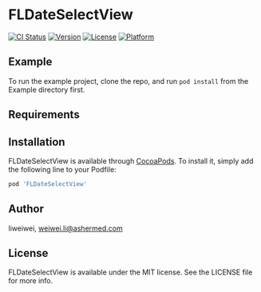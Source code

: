 # FLDateSelectView

[![CI Status](https://img.shields.io/travis/liweiwei/FLDateSelectView.svg?style=flat)](https://travis-ci.org/liweiwei/FLDateSelectView)
[![Version](https://img.shields.io/cocoapods/v/FLDateSelectView.svg?style=flat)](https://cocoapods.org/pods/FLDateSelectView)
[![License](https://img.shields.io/cocoapods/l/FLDateSelectView.svg?style=flat)](https://cocoapods.org/pods/FLDateSelectView)
[![Platform](https://img.shields.io/cocoapods/p/FLDateSelectView.svg?style=flat)](https://cocoapods.org/pods/FLDateSelectView)

## Example

To run the example project, clone the repo, and run `pod install` from the Example directory first.

## Requirements

## Installation

FLDateSelectView is available through [CocoaPods](https://cocoapods.org). To install
it, simply add the following line to your Podfile:

```ruby
pod 'FLDateSelectView'
```

## Author

liweiwei, weiwei.li@ashermed.com

## License

FLDateSelectView is available under the MIT license. See the LICENSE file for more info.
